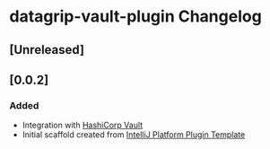 <!-- Keep a Changelog guide -> https://keepachangelog.com -->

# datagrip-vault-plugin Changelog

## [Unreleased]

## [0.0.2]
### Added
- Integration with [HashiCorp Vault](https://www.vaultproject.io/)
- Initial scaffold created from [IntelliJ Platform Plugin Template](https://github.com/JetBrains/intellij-platform-plugin-template)

